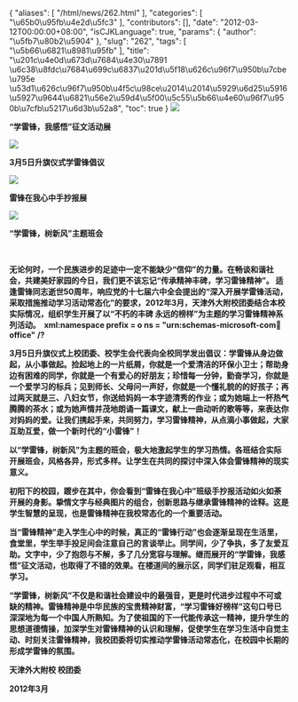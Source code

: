 {
    "aliases": [
        "/html/news/262.html"
    ],
    "categories": [
        "\u65b0\u95fb\u4e2d\u5fc3"
    ],
    "contributors": [],
    "date": "2012-03-12T00:00:00+08:00",
    "isCJKLanguage": true,
    "params": {
        "author": "\u5fb7\u80b2\u5904"
    },
    "slug": "262",
    "tags": [
        "\u5b66\u6821\u8981\u95fb"
    ],
    "title": "\u201c\u4e0d\u673d\u7684\u4e30\u7891 \u6c38\u8fdc\u7684\u699c\u6837\u201d\u5f18\u626c\u96f7\u950b\u7cbe\u795e  \u53d1\u626c\u96f7\u950b\u4f5c\u98ce\u2014\u2014\u5929\u6d25\u5916\u5927\u9644\u6821\u56e2\u59d4\u5f00\u5c55\u5b66\u4e60\u96f7\u950b\u7cfb\u5217\u6d3b\u52a8",
    "toc": true
}
**![](https://cdn.tfls.online/mirror/full/e965754911b117ad59aa7b8433c45a5e28ac6179.jpg)**

**“学雷锋，我感悟”征文活动展**

**![](https://cdn.tfls.online/mirror/full/bb147a1316a8202547091b8a2c3f4c24cb6cbc90.jpg)**

**3月5日升旗仪式学雷锋倡议**

**![](https://cdn.tfls.online/mirror/full/3fd7faddffbe9a46fd0bbc3773ad77ff6bfd5a22.jpg)**

**雷锋在我心中手抄报展**

**![](https://cdn.tfls.online/mirror/full/cdfced2bdf201d4176c903b3ed17b02389344e73.jpg)**

**“学雷锋，树新风”主题班会**

 

**无论何时，一个民族进步的足迹中一定不能缺少“信仰”的力量。在畅谈和谐社会，共建美好家园的今日，我们更不该忘记“传承精神丰碑，学习雷锋精神”。 适逢雷锋同志逝世50周年，响应党的十七届六中全会提出的“深入开展学雷锋活动，采取措施推动学习活动常态化”的要求，2012年3月，天津外大附校团委结合本校实际情况，组织学生开展了以“不朽的丰碑 永远的榜样”为主题的学习雷锋精神系列活动。  xml:namespace prefix = o ns = "urn:schemas-microsoft-com:office:office" /?**

**3月5日升旗仪式上校团委、校学生会代表向全校同学发出倡议：学雷锋从身边做起，从小事做起。捡起地上的一片纸屑，你就是一个爱清洁的环保小卫士；帮助身边有困难的同学，你就是一个有爱心的好朋友；珍惜每一分钟，勤奋学习，你就是一个爱学习的标兵；见到师长、父母问一声好，你就是一个懂礼貌的的好孩子；再过两天就是三、八妇女节，你送给妈妈一本字迹清秀的作业；或为她端上一杯热气腾腾的茶水；或为她声情并茂地朗诵一篇课文，献上一曲动听的歌等等，来表达你对妈妈的爱。让我们携起手来，共同努力，学习雷锋精神，从点滴小事做起，大家互助互爱，做一个新时代的“小雷锋”！** 

**以“学雷锋，树新风”为主题的班会，极大地激起学生的学习热情。各班结合实际开展班会，风格各异，形式多样。让学生在共同的探讨中深入体会雷锋精神的现实意义。**

**初阳下的校园，踱步在其中，你会看到“雷锋在我心中”班级手抄报活动如火如荼开展的身影。挚情文字与经典图片的组合，创新思路与继承雷锋精神的诠释。这是学生智慧的呈现，也是雷锋精神在我校常态化的一个重要活动。**

**当“雷锋精神”走入学生心中的时候，真正的“雷锋行动”也会逐渐呈现在生活里，食堂里，学生举手投足间会注意自己的言谈举止。同学间，少了争执，多了友爱互助。文字中，少了抱怨与不解，多了几分宽容与理解。继而展开的“学雷锋，我感悟”征文活动，也取得了不错的效果。在楼道间的展示区，同学们驻足观看，相互学习。**

**“学雷锋，树新风”不仅是和谐社会建设中的最强音，更是时代进步过程中不可或缺的精神。雷锋精神是中华民族的宝贵精神财富，“学习雷锋好榜样”这句口号已深深地为每一个中国人所熟知。为了使祖国的下一代能传承这一精神，提升学生的思想道德情操，加深学生对雷锋精神的认识和理解，促使学生在学习生活中自觉主动、时刻关注雷锋精神，我校团委将切实推动学雷锋活动常态化，在校园中长期的形成学雷锋的氛围。**

**天津外大附校 校团委**

**2012年3月**


